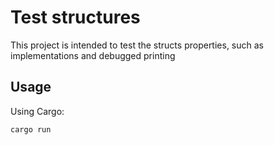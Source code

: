 # Test structures

This project is intended to test the structs properties, such as implementations and debugged printing

## Usage
Using Cargo:
```
cargo run
```